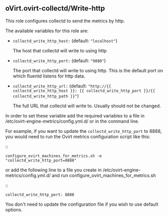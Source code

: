 ## oVirt.ovirt-collectd/Write-http

This role configures collectd to send the metrics by http.

The available variables for this role are:

- `collectd_write_http_host:`  (default: `"localhost"`)

  The host that collectd will write to using http

- `collectd_write_http_port:` (default: `"9880"`)

  The port that collectd will write to using http. This is the default
  port on which fluentd listens for http data.

- `collectd_write_http_url:`
  (default: `"http://{{ collectd_write_http_host }}:
  {{ collectd_write_http_port }}/{{ collectd_write_http_path }}"`)

  The full URL that collectd will write to. Usually should not be changed.


In order to set these variable add the required variables to a file in
/etc/ovirt-engine-metrics/config.yml.d/ or in the command line.

For example, if you want to update the `collectd_write_http_port` to 8888,
you would need to run the Ovirt metrics configuration script like this:

::


    configure_ovirt_machines_for_metrics.sh -e "collectd_write_http_port=8888"


or add the following line to a file you create in /etc/ovirt-engine-metrics/config.yml.d/
and run configure_ovirt_machines_for_metrics.sh

::

    collectd_write_http_port: 8888

You don't need to update the configuration file if you wish to use default options.
